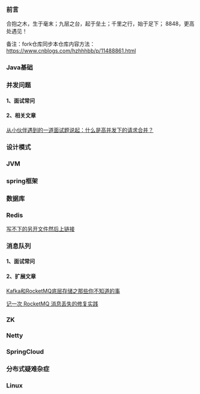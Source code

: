 ### 前言
合抱之木，生于毫末；九层之台，起于垒土；千里之行，始于足下；
8848，更高处遇见！

备注：fork仓库同步本仓库内容方法：https://www.cnblogs.com/hzhhhbb/p/11488861.html

### Java基础

### 并发问题
#### 1、面试常问
#### 2、相关文章
[从小伙伴遇到的一道面试题说起：什么是高并发下的请求合并？](https://mp.weixin.qq.com/s/odUr0vmYuDHCm1j9DVtTYA)

### 设计模式

### JVM

### spring框架

### 数据库

### Redis
[写不下的另开文件然后上链接](https://github.com/friendship316/Java_interview/blob/main/8848/redis.md)

### 消息队列
#### 1、面试常问
#### 2、扩展文章
[Kafka和RocketMQ底层存储之那些你不知道的事](https://mp.weixin.qq.com/s/BCIHy934BHarqOFPYtmaSw)

[记一次 RocketMQ 消息丢失的修复实践](https://mp.weixin.qq.com/s/XxZX0xT-ZbGVVJv5xYa4dg)

### ZK

### Netty

### SpringCloud

### 分布式疑难杂症

### Linux


